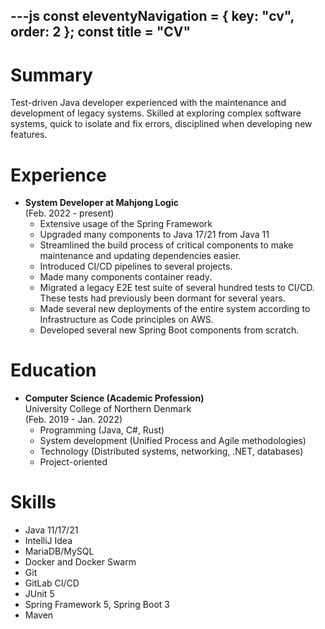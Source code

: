 ---js
const eleventyNavigation = {
	key: "cv",
	order: 2
};
const title = "CV"
---

# Summary
Test-driven Java developer experienced with the maintenance and
development of legacy systems. Skilled at exploring complex software
systems, quick to isolate and fix errors, disciplined when developing
new features.

# Experience

- **System Developer at Mahjong Logic**\
	(Feb. 2022 - present)
	- Extensive usage of the Spring Framework
	- Upgraded many components to Java 17/21 from Java 11
	- Streamlined the build process of critical components to make
		maintenance and updating dependencies easier.
	- Introduced CI/CD pipelines to several projects.
	- Made many components container ready.
	- Migrated a legacy E2E test suite of several hundred tests to CI/CD.
	  These tests had previously been dormant for several years.
	- Made several new deployments of the entire system according to
		Infrastructure as Code principles on AWS.
	- Developed several new Spring Boot components from scratch.

# Education
- **Computer Science (Academic Profession)**\
  University College of Northern Denmark\
	(Feb. 2019 - Jan. 2022)
	- Programming (Java, C#, Rust)
	- System development (Unified Process and Agile methodologies)
	- Technology (Distributed systems, networking, .NET, databases)
	- Project-oriented
# Skills
- Java 11/17/21
- IntelliJ Idea
- MariaDB/MySQL
- Docker and Docker Swarm
- Git
- GitLab CI/CD
- JUnit 5
- Spring Framework 5, Spring Boot 3
- Maven
